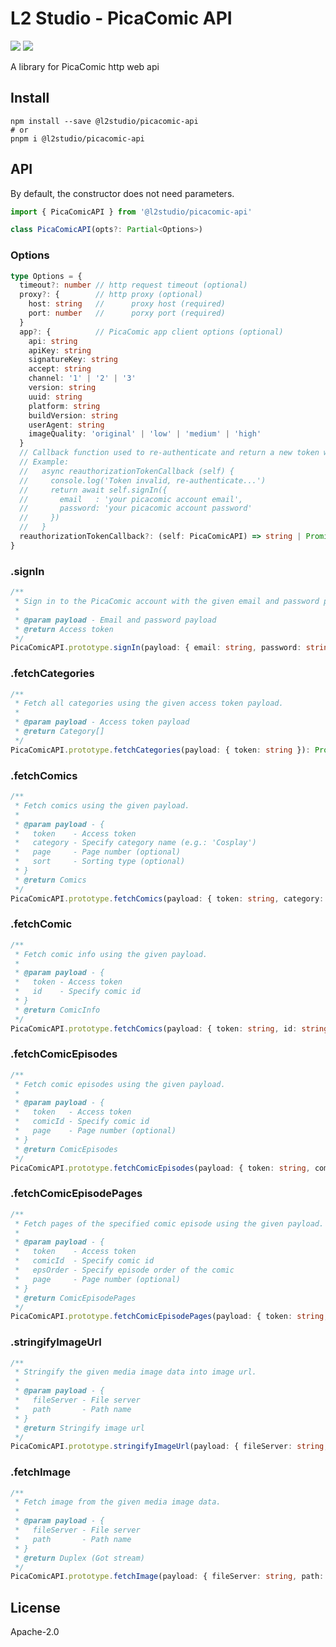 # L2 Studio - PicaComic API

<p>
<a href="https://github.com/l2studio/picacomic-api/actions"><img src="https://img.shields.io/github/workflow/status/l2studio/picacomic-api/CI?logo=github&style=flat-square"/></a>
<a href="https://www.npmjs.com/package/@l2studio/picacomic-api"><img src="https://img.shields.io/npm/v/@l2studio/picacomic-api?logo=npm&style=flat-square"/></a>
</p>

A library for PicaComic http web api

## Install

```shell
npm install --save @l2studio/picacomic-api
# or
pnpm i @l2studio/picacomic-api
```

## API

By default, the constructor does not need parameters.

```typescript
import { PicaComicAPI } from '@l2studio/picacomic-api'

class PicaComicAPI(opts?: Partial<Options>)
```

### Options

```typescript
type Options = {
  timeout?: number // http request timeout (optional)
  proxy?: {        // http proxy (optional)
    host: string   //      proxy host (required)
    port: number   //      porxy port (required)
  }
  app?: {          // PicaComic app client options (optional)
    api: string
    apiKey: string
    signatureKey: string
    accept: string
    channel: '1' | '2' | '3'
    version: string
    uuid: string
    platform: string
    buildVersion: string
    userAgent: string
    imageQuality: 'original' | 'low' | 'medium' | 'high'
  }
  // Callback function used to re-authenticate and return a new token when the token is invalid. (optional)
  // Example:
  //   async reauthorizationTokenCallback (self) {
  //     console.log('Token invalid, re-authenticate...')
  //     return await self.signIn({
  //       email   : 'your picacomic account email',
  //       password: 'your picacomic account password'
  //     })
  //   }
  reauthorizationTokenCallback?: (self: PicaComicAPI) => string | Promise<string>
}
```

### .signIn

```typescript
/**
 * Sign in to the PicaComic account with the given email and password payload.
 *
 * @param payload - Email and password payload
 * @return Access token
 */
PicaComicAPI.prototype.signIn(payload: { email: string, password: string }): Promise<string>
```

### .fetchCategories

```typescript
/**
 * Fetch all categories using the given access token payload.
 *
 * @param payload - Access token payload
 * @return Category[]
 */
PicaComicAPI.prototype.fetchCategories(payload: { token: string }): Promise<Category[]>
```

### .fetchComics

```typescript
/**
 * Fetch comics using the given payload.
 *
 * @param payload - {
 *   token    - Access token
 *   category - Specify category name (e.g.: 'Cosplay')
 *   page     - Page number (optional)
 *   sort     - Sorting type (optional)
 * }
 * @return Comics
 */
PicaComicAPI.prototype.fetchComics(payload: { token: string, category: string, page?: number, sort?: 'ua' | 'dd' | 'da' | 'ld' | 'vd' }): Promise<Comics>
```

### .fetchComic

```typescript
/**
 * Fetch comic info using the given payload.
 *
 * @param payload - {
 *   token - Access token
 *   id    - Specify comic id
 * }
 * @return ComicInfo
 */
PicaComicAPI.prototype.fetchComics(payload: { token: string, id: string }): Promise<ComicInfo>
```

### .fetchComicEpisodes

```typescript
/**
 * Fetch comic episodes using the given payload.
 *
 * @param payload - {
 *   token   - Access token
 *   comicId - Specify comic id
 *   page    - Page number (optional)
 * }
 * @return ComicEpisodes
 */
PicaComicAPI.prototype.fetchComicEpisodes(payload: { token: string, comicId: string, page?: number }): Promise<ComicEpisodes>
```

### .fetchComicEpisodePages

```typescript
/**
 * Fetch pages of the specified comic episode using the given payload.
 *
 * @param payload - {
 *   token    - Access token
 *   comicId  - Specify comic id
 *   epsOrder - Specify episode order of the comic
 *   page     - Page number (optional)
 * }
 * @return ComicEpisodePages
 */
PicaComicAPI.prototype.fetchComicEpisodePages(payload: { token: string, comicId: string, epsOrder: number, page?: number }): Promise<ComicEpisodePages>
```

### .stringifyImageUrl


```typescript
/**
 * Stringify the given media image data into image url.
 *
 * @param payload - {
 *   fileServer - File server
 *   path       - Path name
 * }
 * @return Stringify image url
 */
PicaComicAPI.prototype.stringifyImageUrl(payload: { fileServer: string, path: string }): string
```

### .fetchImage

```typescript
/**
 * Fetch image from the given media image data.
 *
 * @param payload - {
 *   fileServer - File server
 *   path       - Path name
 * }
 * @return Duplex (Got stream)
 */
PicaComicAPI.prototype.fetchImage(payload: { fileServer: string, path: string }): Promise<Duplex>
```

## License

Apache-2.0
